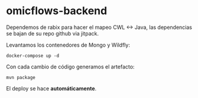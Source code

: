 # omicflows-backend

Dependemos de rabix para hacer el mapeo CWL <-> Java, las dependencias se bajan de su repo github via jitpack.


Levantamos los contenedores de Mongo y Wildfly:

    docker-compose up -d

Con cada cambio de código generamos el artefacto:

    mvn package 

El deploy se hace **automáticamente**.
